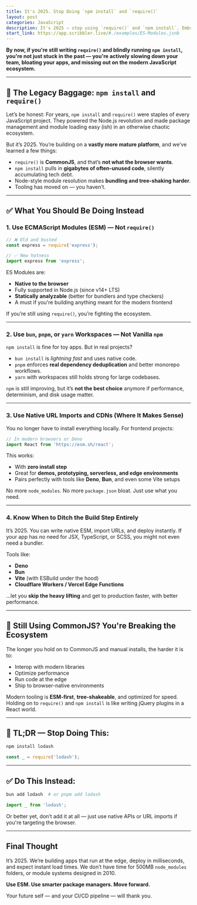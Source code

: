 ```yaml
---
title: It's 2025. Stop Doing `npm install` and `require()`
layout: post
categories: JavaScript
description: It's 2025 — stop using `require()` and `npm install`. Embrace native ESM, modern package managers like Bun or pnpm, and build faster, cleaner JavaScript apps.
start_link: https://app.scribbler.live/#./examples/ES-Modules.jsnb
---
```


**By now, if you're still writing `require()` and blindly running `npm install`, you're not just stuck in the past — you're actively slowing down your team, bloating your apps, and missing out on the modern JavaScript ecosystem.**

---

## 🚨 The Legacy Baggage: `npm install` and `require()`

Let’s be honest:
For years, `npm install` and `require()` were staples of every JavaScript project. They powered the Node.js revolution and made package management and module loading easy (ish) in an otherwise chaotic ecosystem.

But it’s 2025. You’re building on a **vastly more mature platform**, and we’ve learned a few things:

* `require()` is **CommonJS**, and that’s **not what the browser wants**.
* `npm install` pulls in **gigabytes of often-unused code**, silently accumulating tech debt.
* Node-style module resolution makes **bundling and tree-shaking harder**.
* Tooling has moved on — you haven’t.

---

## ✅ What You Should Be Doing Instead

### 1. **Use ECMAScript Modules (ESM)** — Not `require()`

```js
// ❌ Old and busted
const express = require('express');

// ✅ New hotness
import express from 'express';
```

ES Modules are:

* **Native to the browser**
* Fully supported in Node.js (since v14+ LTS)
* **Statically analyzable** (better for bundlers and type checkers)
* A must if you're building anything meant for the modern frontend

If you’re still using `require()`, you’re fighting the ecosystem.

---

### 2. **Use `bun`, `pnpm`, or `yarn` Workspaces** — Not Vanilla `npm`

`npm install` is fine for toy apps. But in real projects?

* `bun install` is *lightning fast* and uses native code.
* `pnpm` enforces **real dependency deduplication** and better monorepo workflows.
* `yarn` with workspaces still holds strong for large codebases.

`npm` is still improving, but it’s **not the best choice** anymore if performance, determinism, and disk usage matter.

---

### 3. **Use Native URL Imports and CDNs (Where It Makes Sense)**

You no longer have to install everything locally. For frontend projects:

```js
// In modern browsers or Deno
import React from 'https://esm.sh/react';
```

This works:

* With **zero install step**
* Great for **demos, prototyping, serverless, and edge environments**
* Pairs perfectly with tools like **Deno**, **Bun**, and even some Vite setups

No more `node_modules`. No more `package.json` bloat. Just use what you need.

---

### 4. **Know When to Ditch the Build Step Entirely**

It’s 2025. You can write native ESM, import URLs, and deploy instantly. If your app has no need for JSX, TypeScript, or SCSS, you might not even need a bundler.

Tools like:

* **Deno**
* **Bun**
* **Vite** (with ESBuild under the hood)
* **Cloudflare Workers / Vercel Edge Functions**

...let you **skip the heavy lifting** and get to production faster, with better performance.

---

## 🧨 Still Using CommonJS? You're Breaking the Ecosystem

The longer you hold on to CommonJS and manual installs, the harder it is to:

* Interop with modern libraries
* Optimize performance
* Run code at the edge
* Ship to browser-native environments

Modern tooling is **ESM-first**, **tree-shakeable**, and optimized for speed. Holding on to `require()` and `npm install` is like writing jQuery plugins in a React world.

---

## 👊 TL;DR — Stop Doing This:

```bash
npm install lodash
```

```js
const _ = require('lodash');
```

---

## ✅ Do This Instead:

```bash
bun add lodash  # or pnpm add lodash
```

```js
import _ from 'lodash';
```

Or better yet, don’t add it at all — just use native APIs or URL imports if you're targeting the browser.

---

## Final Thought

It’s 2025. We’re building apps that run at the edge, deploy in milliseconds, and expect instant load times. We don’t have time for 500MB `node_modules` folders, or module systems designed in 2010.

**Use ESM. Use smarter package managers. Move forward.**

Your future self — and your CI/CD pipeline — will thank you.

